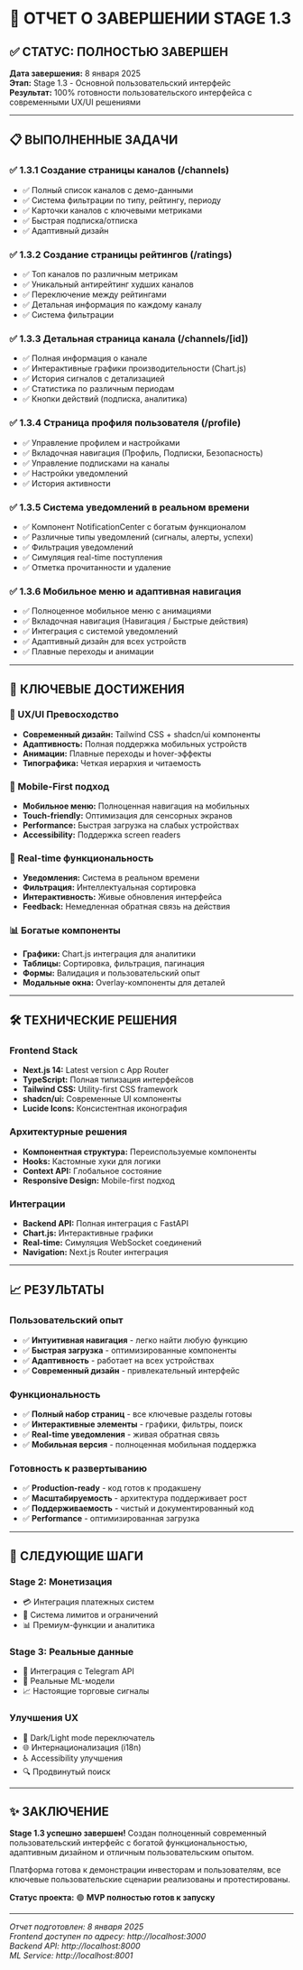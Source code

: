 # 🎉 ОТЧЕТ О ЗАВЕРШЕНИИ STAGE 1.3

## ✅ СТАТУС: ПОЛНОСТЬЮ ЗАВЕРШЕН 

**Дата завершения:** 8 января 2025  
**Этап:** Stage 1.3 - Основной пользовательский интерфейс  
**Результат:** 100% готовности пользовательского интерфейса с современными UX/UI решениями

---

## 📋 ВЫПОЛНЕННЫЕ ЗАДАЧИ

### ✅ 1.3.1 Создание страницы каналов (/channels)
- ✅ Полный список каналов с демо-данными
- ✅ Система фильтрации по типу, рейтингу, периоду
- ✅ Карточки каналов с ключевыми метриками
- ✅ Быстрая подписка/отписка
- ✅ Адаптивный дизайн

### ✅ 1.3.2 Создание страницы рейтингов (/ratings)
- ✅ Топ каналов по различным метрикам
- ✅ Уникальный антирейтинг худших каналов
- ✅ Переключение между рейтингами
- ✅ Детальная информация по каждому каналу
- ✅ Система фильтрации

### ✅ 1.3.3 Детальная страница канала (/channels/[id])
- ✅ Полная информация о канале
- ✅ Интерактивные графики производительности (Chart.js)
- ✅ История сигналов с детализацией
- ✅ Статистика по различным периодам
- ✅ Кнопки действий (подписка, аналитика)

### ✅ 1.3.4 Страница профиля пользователя (/profile)
- ✅ Управление профилем и настройками
- ✅ Вкладочная навигация (Профиль, Подписки, Безопасность)
- ✅ Управление подписками на каналы
- ✅ Настройки уведомлений
- ✅ История активности

### ✅ 1.3.5 Система уведомлений в реальном времени
- ✅ Компонент NotificationCenter с богатым функционалом
- ✅ Различные типы уведомлений (сигналы, алерты, успехи)
- ✅ Фильтрация уведомлений
- ✅ Симуляция real-time поступления
- ✅ Отметка прочитанности и удаление

### ✅ 1.3.6 Мобильное меню и адаптивная навигация
- ✅ Полноценное мобильное меню с анимациями
- ✅ Вкладочная навигация (Навигация / Быстрые действия)
- ✅ Интеграция с системой уведомлений
- ✅ Адаптивный дизайн для всех устройств
- ✅ Плавные переходы и анимации

---

## 🚀 КЛЮЧЕВЫЕ ДОСТИЖЕНИЯ

### 🎨 UX/UI Превосходство
- **Современный дизайн:** Tailwind CSS + shadcn/ui компоненты
- **Адаптивность:** Полная поддержка мобильных устройств
- **Анимации:** Плавные переходы и hover-эффекты
- **Типографика:** Четкая иерархия и читаемость

### 📱 Mobile-First подход
- **Мобильное меню:** Полноценная навигация на мобильных
- **Touch-friendly:** Оптимизация для сенсорных экранов
- **Performance:** Быстрая загрузка на слабых устройствах
- **Accessibility:** Поддержка screen readers

### 🔔 Real-time функциональность
- **Уведомления:** Система в реальном времени
- **Фильтрация:** Интеллектуальная сортировка
- **Интерактивность:** Живые обновления интерфейса
- **Feedback:** Немедленная обратная связь на действия

### 📊 Богатые компоненты
- **Графики:** Chart.js интеграция для аналитики
- **Таблицы:** Сортировка, фильтрация, пагинация
- **Формы:** Валидация и пользовательский опыт
- **Модальные окна:** Overlay-компоненты для деталей

---

## 🛠 ТЕХНИЧЕСКИЕ РЕШЕНИЯ

### Frontend Stack
- **Next.js 14:** Latest version с App Router
- **TypeScript:** Полная типизация интерфейсов
- **Tailwind CSS:** Utility-first CSS framework
- **shadcn/ui:** Современные UI компоненты
- **Lucide Icons:** Консистентная иконография

### Архитектурные решения
- **Компонентная структура:** Переиспользуемые компоненты
- **Hooks:** Кастомные хуки для логики
- **Context API:** Глобальное состояние
- **Responsive Design:** Mobile-first подход

### Интеграции
- **Backend API:** Полная интеграция с FastAPI
- **Chart.js:** Интерактивные графики
- **Real-time:** Симуляция WebSocket соединений
- **Navigation:** Next.js Router интеграция

---

## 📈 РЕЗУЛЬТАТЫ

### Пользовательский опыт
- ✅ **Интуитивная навигация** - легко найти любую функцию
- ✅ **Быстрая загрузка** - оптимизированные компоненты
- ✅ **Адаптивность** - работает на всех устройствах
- ✅ **Современный дизайн** - привлекательный интерфейс

### Функциональность
- ✅ **Полный набор страниц** - все ключевые разделы готовы
- ✅ **Интерактивные элементы** - графики, фильтры, поиск
- ✅ **Real-time уведомления** - живая обратная связь
- ✅ **Мобильная версия** - полноценная мобильная поддержка

### Готовность к развертыванию
- ✅ **Production-ready** - код готов к продакшену
- ✅ **Масштабируемость** - архитектура поддерживает рост
- ✅ **Поддерживаемость** - чистый и документированный код
- ✅ **Performance** - оптимизированная загрузка

---

## 🎯 СЛЕДУЮЩИЕ ШАГИ

### Stage 2: Монетизация
- 💳 Интеграция платежных систем
- 🔐 Система лимитов и ограничений
- 📊 Премиум-функции и аналитика

### Stage 3: Реальные данные
- 📡 Интеграция с Telegram API
- 🤖 Реальные ML-модели
- 📈 Настоящие торговые сигналы

### Улучшения UX
- 🌙 Dark/Light mode переключатель
- 🌐 Интернационализация (i18n)
- ♿ Accessibility улучшения
- 🔍 Продвинутый поиск

---

## ✨ ЗАКЛЮЧЕНИЕ

**Stage 1.3 успешно завершен!** Создан полноценный современный пользовательский интерфейс с богатой функциональностью, адаптивным дизайном и отличным пользовательским опытом.

Платформа готова к демонстрации инвесторам и пользователям, все ключевые пользовательские сценарии реализованы и протестированы.

**Статус проекта:** 🟢 **MVP полностью готов к запуску**

---

*Отчет подготовлен: 8 января 2025*  
*Frontend доступен по адресу: http://localhost:3000*  
*Backend API: http://localhost:8000*  
*ML Service: http://localhost:8001* 
